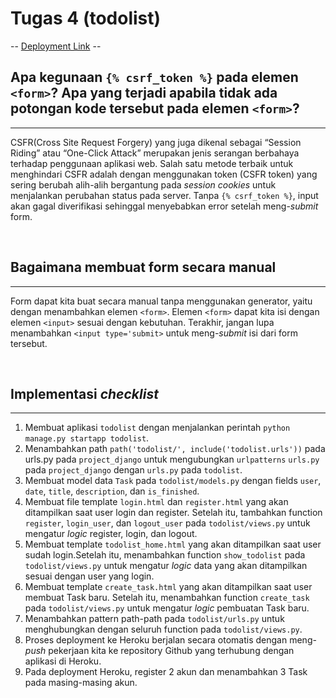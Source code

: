 # **Tugas 4 (todolist)**

-- [Deployment Link](https://assignment-2-aidahnovallia.herokuapp.com/) --

## **Apa kegunaan `{% csrf_token %}` pada elemen `<form>`? Apa yang terjadi apabila tidak ada potongan kode tersebut pada elemen `<form>`?**
---
CSFR(Cross Site Request Forgery) yang juga dikenal sebagai “Session Riding” atau “One-Click Attack” merupakan jenis serangan berbahaya terhadap penggunaan aplikasi web. Salah satu metode terbaik untuk menghindari CSFR adalah dengan menggunakan token (CSFR token) yang sering berubah alih-alih bergantung pada *session cookies* untuk menjalankan perubahan status pada server. Tanpa `{% csrf_token %}`, input akan gagal diverifikasi sehinggal menyebabkan error setelah meng-*submit* form.

<br>

## **Bagaimana membuat form secara manual**
---
Form dapat kita buat secara manual tanpa menggunakan generator, yaitu dengan menambahkan elemen `<form>`. Elemen `<form>` dapat kita isi dengan elemen `<input>` sesuai dengan kebutuhan. Terakhir, jangan lupa menambahkan `<input type='submit>` untuk meng-*submit* isi dari form tersebut.

<br>

## **Implementasi *checklist***
---
1. Membuat aplikasi `todolist` dengan menjalankan perintah `python manage.py startapp todolist`.
2. Menambahkan path `path('todolist/', include('todolist.urls'))` pada urls.py pada `project_django` untuk mengubungkan `urlpatterns` `urls.py` pada `project_django` dengan `urls.py` pada `todolist`.
3. Membuat model data `Task` pada `todolist/models.py` dengan fields `user`, `date`, `title`, `description`, dan `is_finished`.
4. Membuat file template `login.html` dan `register.html` yang akan ditampilkan saat user login dan register. Setelah itu, tambahkan function `register`, `login_user`, dan `logout_user` pada `todolist/views.py` untuk mengatur *logic* register, login, dan logout.
5. Membuat template `todolist_home.html` yang akan ditampilkan saat user sudah login.Setelah itu, menambahkan function `show_todolist` pada `todolist/views.py` untuk mengatur *logic* data yang akan ditampilkan sesuai dengan user yang login.
6. Membuat template `create_task.html` yang akan ditampilkan saat user membuat Task baru. Setelah itu, menambahkan function `create_task` pada `todolist/views.py` untuk mengatur *logic* pembuatan Task baru.
7. Menambahkan pattern path-path pada `todolist/urls.py` untuk menghubungkan dengan seluruh function pada `todolist/views.py`.
8. Proses deployment ke Heroku berjalan secara otomatis dengan meng-*push* pekerjaan kita ke repository Github yang terhubung dengan aplikasi di Heroku.
9. Pada deployment Heroku, register 2 akun dan menambahkan 3 Task pada masing-masing akun.
